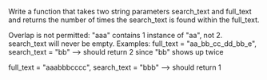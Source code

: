 Write a function that takes two string parameters 
search_text and full_text and returns the number 
of times the search_text is found within the full_text.

Overlap is not permitted: "aaa" contains 1 instance of "aa", not 2.
search_text will never be empty.
Examples:
full_text = "aa_bb_cc_dd_bb_e", search_text = "bb"
--> should return 2 since "bb" shows up twice


full_text = "aaabbbcccc", search_text = "bbb"
--> should return 1